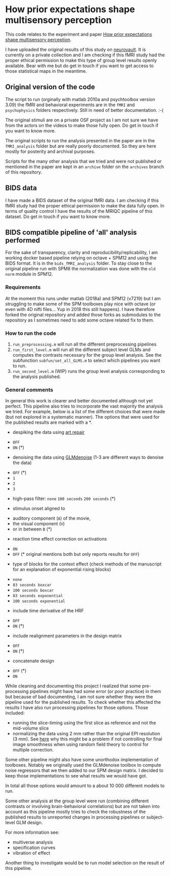 # How prior expectations shape multisensory perception

This code relates to the experiment and paper [How prior expectations shape multisensory perception](10.1016/j.neuroimage.2015.09.045).

I have uploaded the original results of this study on [neurovault](https://neurovault.org/). It is currently on a private collection and I am checking if this fMRI study had the proper ethical permission to make this type of group level results openly available. Bear with me but do get in touch if you want to get access to those statistical maps in the meantime.


## Original version of the code
The script to run (orginally with matlab 2010a and psychtoolbox version 3.09) the fMRI and behavioral experiments are in the `fMRI` and `psychophysics` folders respectively. Still in need of better documentation. :-(

The original stimuli are on a private OSF project as I am not sure we have from the actors on the videos to make those fully open. Do get in touch if you want to know more.

The original scripts to run the analysis presented in the paper are in the `fMRI_analysis` folder but are really poorly documented. So they are here mostly for posterity and archival purposes.

Scripts for the many other analysis that we tried and were not published or mentioned in the paper are kept in an `archive` folder on the `archives` branch of this repository.


## BIDS data
I have made a BIDS dataset of the original fMRI data. I am checking if this fMRI study had the proper ethical permission to make the data fully open. In terms of quality control I have the results of the MRIQC pipeline of this dataset. Do get in touch if you want to know more.


## BIDS compatible pipeline of 'all' analysis performed
For the sake of transparency, clarity and reproducibility/replicability, I am working docker based pipeline relying on octave + SPM12 and using the BIDS format. It is in the `bids_fMRI_analysis` folder. To stay close to the original pipeline run with SPM8 the normalization was done with the `old norm` module in SPM12.


### Requirements
At the moment this runs under matlab (2018a) and SPM12 (v7219) but I am struggling to make some of the SPM toolboxes play nice with octave (or even with 4D nifti files... Yup in 2018 this still happens). I have therefore forked the original repository and added those forks as submodules to the repository as I sometimes need to add some octave related fix to them.


### How to run the code
1.  `run_preprocessing.m` will run all the different preprocessing pipelines
2.  `run_first_level.m` will run all the different subject level GLMs and computes the contrasts necessary for the group level analysis. See the subfunction `subfun/set_all_GLMS.m` to select which pipelines you want to run.
3.  `run_second_level.m` (WIP) runs the group level analysis corresponding to the analysis published.


### General comments
In general this work is clearer and better documented although not yet perfect. This pipeline also tries to incorporate the vast majority the analysis we tried. For example, below is a list of the different choices that were made (but not explored in a systematic manner). The options that were used for the published results are marked with a \*.

*   despiking the data using [art repair](https://cibsr.stanford.edu/tools/human-brain-project/artrepair-software.html)
  -   `OFF`
  -   `ON` (\*)

*   denoising the data using [GLMdenoise](http://kendrickkay.net/GLMdenoise/)  (1-3 are different ways to denoise the data)
  -   `OFF` (\*)
  -   `1`
  -   `2`
  -   `3`

*   high-pass filter:
`none`
`100 seconds`
`200 seconds` (\*)

*   stimulus onset aligned to
  -   auditory component (`A`) of the movie,
  -   the visual component (`V`)
  -   or in between `B` (\*)

*   reaction time effect correction on activations
  -   `ON`
  -   `OFF` (\* original mentions both but only reports results for `OFF`)

*   type of blocks for the context effect (check methods of the manuscript for an explanation of exponential rising blocks)
  -   `none`
  -   `83 seconds boxcar`
  -   `100 seconds boxcar`
  -   `83 seconds exponential`
  -   `100 seconds exponential`

*   include time derivative of the HRF
  -   `OFF`
  -   `ON` (\*)

*   include realignment parameters in the design matrix
  -   `OFF`
  -   `ON` (\*)

*   concatenate design
  -   `OFF` (\*)
  -   `ON`

While cleaning and documenting this project I realized that some pre-processing pipelines might have had some error (or poor practice) in them but because of bad documenting, I am not sure whether they were the pipeline used for the published results. To check whether this affected the results I have also run processing pipelines for those options. Those included:
-   running the slice-timing using the first slice as reference and not the mid-volume slice
-   normalizing the data using 2 mm rather than the original EPI resolution (3 mm). See [here](https://www.ncbi.nlm.nih.gov/pmc/articles/PMC5487467/) why this might be a problem if not controlling for final image smoothness when using random field theory to control for multiple correction.

Some other pipeline might also have some unorthodox implementation of toolboxes. Notably we originally used the GLMdenoise toolbox to compute noise regressors that we then added to our SPM design matrix. I decided to keep those implementations to see what results we would have got.

In total all those options would amount to a about 10 000 different models to run.

Some other analysis at the group level were run (combining different contrasts or involving brain-behavioral correlations) but are not taken into account as this pipeline mostly tries to check the robustness of the published results to unreported changes in processing pipelines or subject-level GLM design.

For more information see:
-   multiverse analysis
-   specification curves
-   vibration of effect

Another thing to investigate would be to run model selection on the result of this pipeline.
